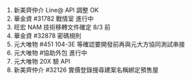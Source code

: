 1. 新美齊仲介 Line@ API 調整 OK
2. 華金資 #31782 戰情室 進行中
3. 旺宏 NAM 技術移轉文件確定 8/3 前
4. 華金資 #32878 密碼規則
5. 元大唯物 #451 104-3E 等確認要開發前再與元大方協同測試串接
6. 元大唯物 #協助外包 進行中
7. 元大唯物 20X 驗 API
8. 新美齊仲介 #32126 實價登錄搜尋建案名稱綁定預售屋

